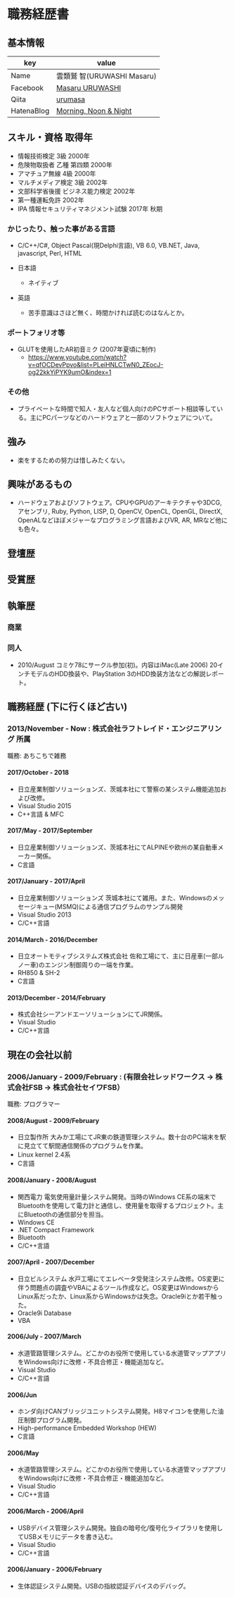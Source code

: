 # 職務経歴書

## 基本情報

|key|value|
|---|-----|
|Name|雲類鷲 智(URUWASHI Masaru)|
|Facebook|[Masaru URUWASHI](https://www.facebook.com/masaruuruwashi)|
|Qiita|[urumasa](http://qiita.com/urumasa)|
|HatenaBlog|[Morning, Noon & Night](http://urumasa.hatenablog.jp)|

## スキル・資格 取得年
- 情報技術検定 3級 2000年
- 危険物取扱者 乙種 第四類 2000年
- アマチュア無線 4級 2000年
- マルチメディア検定 3級 2002年
- 文部科学省後援 ビジネス能力検定 2002年
- 第一種運転免許 2002年
- IPA 情報セキュリティマネジメント試験 2017年 秋期

### かじったり、触った事がある言語

- C/C++/C#, Object Pascal(現Delphi言語), VB 6.0, VB.NET, Java, javascript, Perl, HTML

- 日本語
  - ネイティブ
- 英語
  - 苦手意識はさほど無く、時間かければ読むのはなんとか。

### ポートフォリオ等

- GLUTを使用したAR初音ミク (2007年夏頃に制作)
  - https://www.youtube.com/watch?v=qfOCDevPpvo&list=PLeiHNLCTwN0_ZEocJ-og22kkYiPYK9umO&index=1

### その他

- プライベートな時間で知人・友人など個人向けのPCサポート相談等している。主にPCパーツなどのハードウェアと一部のソフトウェアについて。

## 強み

- 楽をするための努力は惜しみたくない。

## 興味があるもの

- ハードウェアおよびソフトウェア。CPUやGPUのアーキテクチャや3DCG, アセンブリ, Ruby, Python, LISP, D, OpenCV, OpenCL, OpenGL, DirectX, OpenALなどほぼメジャーなプログラミング言語およびVR, AR, MRなど他にも色々。

## 登壇歴

## 受賞歴

## 執筆歴

### 商業

### 同人

- 2010/August コミケ78にサークル参加(初)。内容はiMac(Late 2006) 20インチモデルのHDD換装や、PlayStation 3のHDD換装方法などの解説レポート。

## 職務経歴 (下に行くほど古い)

### 2013/November - Now : 株式会社ラフトレイド・エンジニアリング 所属

職務: あちこちで雑務

#### 2017/October - 2018

- 日立産業制御ソリューションズ、茨城本社にて警察の某システム機能追加および改修。
 - Visual Studio 2015
 - C++言語 & MFC

#### 2017/May - 2017/September

- 日立産業制御ソリューションズ、茨城本社にてALPINEや欧州の某自動車メーカー関係。
 - C言語

#### 2017/January - 2017/April

- 日立産業制御ソリューションズ 茨城本社にて雑用。また、Windowsのメッセージキュー(MSMQ)による通信プログラムのサンプル開発
 - Visual Studio 2013
 - C/C++言語

#### 2014/March - 2016/December

- 日立オートモティブシステムズ株式会社 佐和工場にて、主に日産車(一部ルノー車)のエンジン制御周りの一端を作業。
 - RH850 & SH-2
 - C言語

#### 2013/December - 2014/February

- 株式会社シーアンドエーソリューションにてJR関係。
 - Visual Studio
 - C/C++言語

## 現在の会社以前

### 2006/January - 2009/February : (有限会社レッドワークス -> 株式会社FSB -> 株式会社セイワFSB）

職務: プログラマー

#### 2008/August - 2009/February

- 日立製作所 大みか工場にてJR東の鉄道管理システム。数十台のPC端末を駅に見立てて駅間通信関係のプログラムを作業。
 - Linux kernel 2.4系
 - C言語

#### 2008/January - 2008/August

- 関西電力 電気使用量計量システム開発。当時のWindows CE系の端末でBluetoothを使用して電力計と通信し、使用量を取得するプロジェクト。主にBluetoothの通信部分を担当。
 - Windows CE
 - .NET Compact Framework
 - Bluetooth
 - C/C++言語

#### 2007/April - 2007/December

- 日立ビルシステム 水戸工場にてエレベータ受発注システム改修。OS変更に伴う問題点の調査やVBAによるツール作成など。OS変更はWindowsからLinux系だったか、Linux系からWindowsかは失念。Oracle9iとか若干触った。
 - Oracle9i Database
 - VBA

#### 2006/July - 2007/March

- 水道管路管理システム。どこかのお役所で使用している水道管マップアプリをWindows向けに改修・不具合修正・機能追加など。
 - Visual Studio
 - C/C++言語

#### 2006/Jun

- ホンダ向けCANブリッジユニットシステム開発。H8マイコンを使用した油圧制御プログラム開発。
 - High-performance Embedded Workshop (HEW)
 - C言語

#### 2006/May

- 水道管路管理システム。どこかのお役所で使用している水道管マップアプリをWindows向けに改修・不具合修正・機能追加など。
 - Visual Studio
 - C/C++言語

#### 2006/March - 2006/April

- USBデバイス管理システム開発。独自の暗号化/復号化ライブラリを使用してUSBメモリにデータを書き込む。
 - Visual Studio
 - C/C++言語

#### 2006/January - 2006/February

- 生体認証システム開発。USBの指紋認証デバイスのデバッグ。
